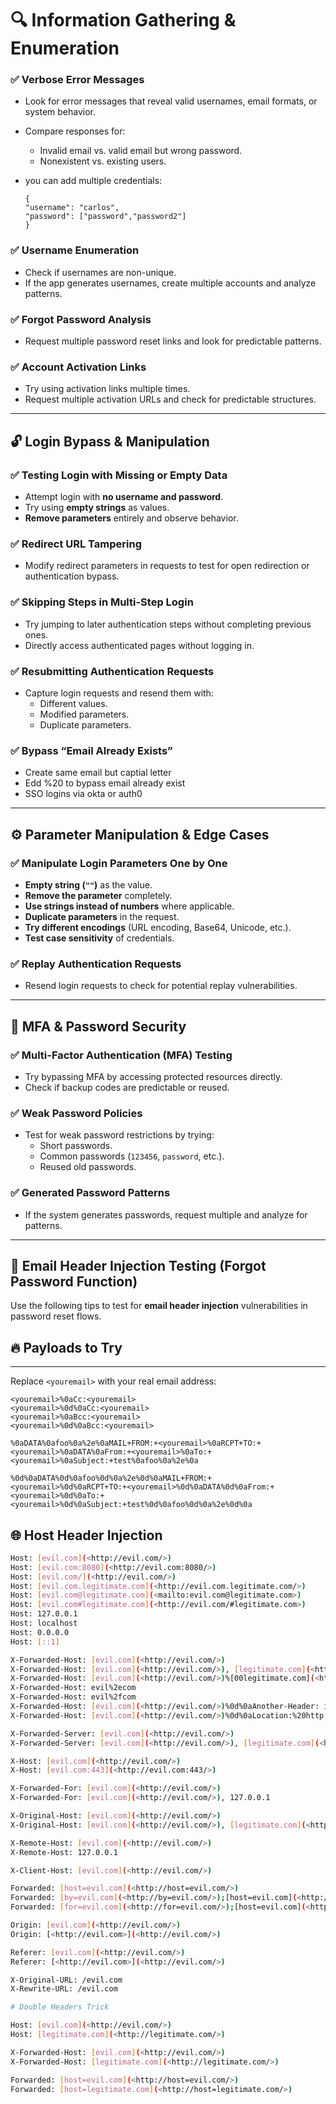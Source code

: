 # **🔍 Information Gathering & Enumeration**

### ✅ **Verbose Error Messages**

- Look for error messages that reveal valid usernames, email formats, or system behavior.
    
- Compare responses for:
    
    - Invalid email vs. valid email but wrong password.
    - Nonexistent vs. existing users.
- you can add multiple credentials:
    
    ```
    {
    "username": "carlos",
    "password": ["password","password2"]
    }
    ```
    

### ✅ **Username Enumeration**

- Check if usernames are non-unique.
- If the app generates usernames, create multiple accounts and analyze patterns.

### ✅ **Forgot Password Analysis**

- Request multiple password reset links and look for predictable patterns.

### ✅ **Account Activation Links**

- Try using activation links multiple times.
- Request multiple activation URLs and check for predictable structures.

---

## **🔓 Login Bypass & Manipulation**

### ✅ **Testing Login with Missing or Empty Data**

- Attempt login with **no username and password**.
- Try using **empty strings** as values.
- **Remove parameters** entirely and observe behavior.

### ✅ **Redirect URL Tampering**

- Modify redirect parameters in requests to test for open redirection or authentication bypass.

### ✅ **Skipping Steps in Multi-Step Login**

- Try jumping to later authentication steps without completing previous ones.
- Directly access authenticated pages without logging in.

### ✅ **Resubmitting Authentication Requests**

- Capture login requests and resend them with:
    - Different values.
    - Modified parameters.
    - Duplicate parameters.

### ✅ **Bypass “Email Already Exists”**

- Create same email but captial letter
- Edd %20 to bypass email already exist
- SSO logins via okta or auth0

---

## **⚙️ Parameter Manipulation & Edge Cases**

### ✅ **Manipulate Login Parameters One by One**

- **Empty string (`""`)** as the value.
- **Remove the parameter** completely.
- **Use strings instead of numbers** where applicable.
- **Duplicate parameters** in the request.
- **Try different encodings** (URL encoding, Base64, Unicode, etc.).
- **Test case sensitivity** of credentials.

### ✅ **Replay Authentication Requests**

- Resend login requests to check for potential replay vulnerabilities.

---

## **🔑 MFA & Password Security**

### ✅ **Multi-Factor Authentication (MFA) Testing**

- Try bypassing MFA by accessing protected resources directly.
- Check if backup codes are predictable or reused.

### ✅ **Weak Password Policies**

- Test for weak password restrictions by trying:
    - Short passwords.
    - Common passwords (`123456`, `password`, etc.).
    - Reused old passwords.

### ✅ **Generated Password Patterns**

- If the system generates passwords, request multiple and analyze for patterns.

---

## 🧪 Email Header Injection Testing (Forgot Password Function)

Use the following tips to test for **email header injection** vulnerabilities in password reset flows.

## 🔥 **Payloads to Try**

---

Replace `<youremail>` with your real email address:

```
<youremail>%0aCc:<youremail>
<youremail>%0d%0aCc:<youremail>
<youremail>%0aBcc:<youremail>
<youremail>%0d%0aBcc:<youremail>

%0aDATA%0afoo%0a%2e%0aMAIL+FROM:+<youremail>%0aRCPT+TO:+<youremail>%0aDATA%0aFrom:+<youremail>%0aTo:+<youremail>%0aSubject:+test%0afoo%0a%2e%0a

%0d%0aDATA%0d%0afoo%0d%0a%2e%0d%0aMAIL+FROM:+<youremail>%0d%0aRCPT+TO:+<youremail>%0d%0aDATA%0d%0aFrom:+<youremail>%0d%0aTo:+<youremail>%0d%0aSubject:+test%0d%0afoo%0d%0a%2e%0d%0a

```

## 🌐 Host Header Injection

```bash
Host: [evil.com](<http://evil.com/>)
Host: [evil.com:8080](<http://evil.com:8080/>)
Host: [evil.com/](<http://evil.com/>)
Host: [evil.com.legitimate.com](<http://evil.com.legitimate.com/>)
Host: [evil.com@legitimate.com](<mailto:evil.com@legitimate.com>)
Host: [evil.com#legitimate.com](<http://evil.com/#legitimate.com>)
Host: 127.0.0.1
Host: localhost
Host: 0.0.0.0
Host: [::1]

X-Forwarded-Host: [evil.com](<http://evil.com/>)
X-Forwarded-Host: [evil.com](<http://evil.com/>), [legitimate.com](<http://legitimate.com/>)
X-Forwarded-Host: [evil.com](<http://evil.com/>)%[00legitimate.com](<http://00legitimate.com/>)
X-Forwarded-Host: evil%2ecom
X-Forwarded-Host: evil%2fcom
X-Forwarded-Host: [evil.com](<http://evil.com/>)%0d%0aAnother-Header: injected
X-Forwarded-Host: [evil.com](<http://evil.com/>)%0d%0aLocation:%20http://evil.com

X-Forwarded-Server: [evil.com](<http://evil.com/>)
X-Forwarded-Server: [evil.com](<http://evil.com/>), [legitimate.com](<http://legitimate.com/>)

X-Host: [evil.com](<http://evil.com/>)
X-Host: [evil.com:443](<http://evil.com:443/>)

X-Forwarded-For: [evil.com](<http://evil.com/>)
X-Forwarded-For: [evil.com](<http://evil.com/>), 127.0.0.1

X-Original-Host: [evil.com](<http://evil.com/>)
X-Original-Host: [evil.com](<http://evil.com/>), [legitimate.com](<http://legitimate.com/>)

X-Remote-Host: [evil.com](<http://evil.com/>)
X-Remote-Host: 127.0.0.1

X-Client-Host: [evil.com](<http://evil.com/>)

Forwarded: [host=evil.com](<http://host=evil.com/>)
Forwarded: [by=evil.com](<http://by=evil.com/>);[host=evil.com](<http://host=evil.com/>);proto=https
Forwarded: [for=evil.com](<http://for=evil.com/>);[host=evil.com](<http://host=evil.com/>)

Origin: [evil.com](<http://evil.com/>)
Origin: [<http://evil.com>](<http://evil.com/>)

Referer: [evil.com](<http://evil.com/>)
Referer: [<http://evil.com>](<http://evil.com/>)

X-Original-URL: /evil.com
X-Rewrite-URL: /evil.com

# Double Headers Trick

Host: [evil.com](<http://evil.com/>)
Host: [legitimate.com](<http://legitimate.com/>)

X-Forwarded-Host: [evil.com](<http://evil.com/>)
X-Forwarded-Host: [legitimate.com](<http://legitimate.com/>)

Forwarded: [host=evil.com](<http://host=evil.com/>)
Forwarded: [host=legitimate.com](<http://host=legitimate.com/>)
```